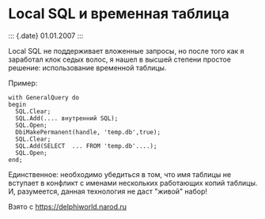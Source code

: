 Local SQL и временная таблица
=============================

::: {.date}
01.01.2007
:::

Local SQL не поддерживает вложенные запросы, но после того как я
заработал клок седых волос, я нашел в высшей степени простое решение:
использование временной таблицы.

Пример:

    with GeneralQuery do
    begin
      SQL.Clear;
      SQL.Add(.... внутренний SQL);
      SQL.Open;
      DbiMakePermanent(handle, 'temp.db',true);
      SQL.Clear;
      SQL.Add(SELECT  ... FROM 'temp.db'....);
      SQL.Open;
    end;

Единственное: необходимо убедиться в том, что имя таблицы не вступает в
конфликт с именами нескольких работающих копий таблицы. И, разумеется,
данная технология не даст \"живой\" набор!

Взято с <https://delphiworld.narod.ru>
